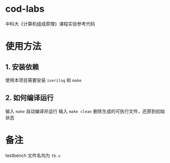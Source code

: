 # cod-labs

中科大《计算机组成原理》课程实验参考代码

# 使用方法

## 1. 安装依赖

使用本项目需要安装 `iverilog` 和 `make`

## 2. 如何编译运行

输入 `make` 自动编译并运行
输入 `make clean` 删除生成的可执行文件，还原到初始状态

# 备注

testbench 文件名均为 `tb.v`
